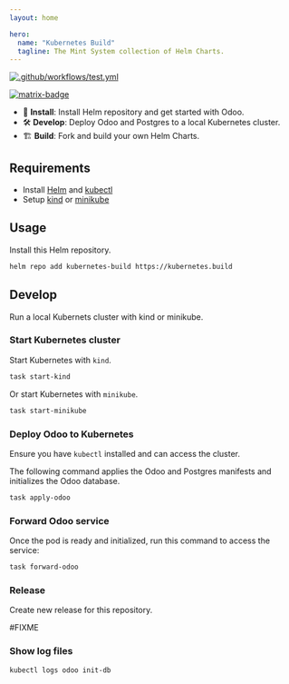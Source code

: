 ```yaml
---
layout: home

hero:
  name: "Kubernetes Build"
  tagline: The Mint System collection of Helm Charts.
---
```


[![.github/workflows/test.yml](https://github.com/Mint-System/Kubernetes-Build/actions/workflows/test.yml/badge.svg)](https://github.com/Mint-System/Kubernetes-Build/actions/workflows/test.yml)

[![matrix-badge](https://matrix.to/img/matrix-badge.svg)](https://matrix.to/#/#odoo-build:mint-system.ch)

* 🚀 **Install**: Install Helm repository and get started with Odoo.
* 🛠️ **Develop**: Deploy Odoo and Postgres to a local Kubernetes cluster.
* 🏗️ **Build**: Fork and build your own Helm Charts.

## Requirements

* Install [Helm](https://helm.sh/docs/intro/install/) and [kubectl](https://kubernetes.io/docs/tasks/tools/#kubectl) 
* Setup [kind](https://kind.sigs.k8s.io/) or [minikube](https://minikube.sigs.k8s.io/docs/)

## Usage

Install this Helm repository.

```bash
helm repo add kubernetes-build https://kubernetes.build
```

## Develop

Run a local Kubernets cluster with kind or minikube.

### Start Kubernetes cluster

Start Kubernetes with `kind`.

```bash
task start-kind
```

Or start Kubernetes with `minikube`.

```bash
task start-minikube
```

### Deploy Odoo to Kubernetes

Ensure you have `kubectl` installed and can access the cluster.

The following command applies the Odoo and Postgres manifests and initializes the Odoo database.

```bash
task apply-odoo
```

### Forward Odoo service

Once the pod is ready and initialized, run this command to access the service:

```bash
task forward-odoo
```

### Release

Create new release for this repository.

#FIXME

### Show log files

```bash
kubectl logs odoo init-db
```
